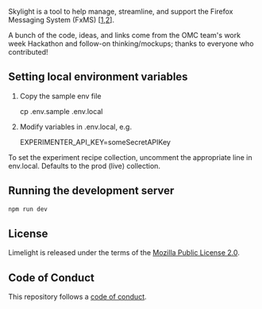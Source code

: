 Skylight is a tool to help manage, streamline, and support the Firefox Messaging System (FxMS) [[1][1],[2][2]].

A bunch of the code, ideas, and links come from the OMC team's work week Hackathon and follow-on thinking/mockups; thanks to everyone who contributed!

## Setting local environment variables

1. Copy the sample env file

    cp .env.sample .env.local

1. Modify variables in .env.local, e.g.

    EXPERIMENTER_API_KEY=someSecretAPIKey

To set the experiment recipe collection, uncomment the appropriate line in env.local. Defaults to the prod (live) collection.

## Running the development server

```bash
npm run dev
```
## License

Limelight is released under the terms of the [Mozilla Public License 2.0](LICENSE).

## Code of Conduct

This repository follows a [code of conduct](CODE_OF_CONDUCT.md).

[1]: https://experimenter.info/messaging/experiments-and-user-messaging
[2]: https://firefox-source-docs.mozilla.org/browser/components/newtab/content-src/asrouter/docs/index.html
